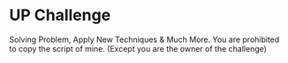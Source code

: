 # UP Challenge

Solving Problem, Apply New Techniques & Much More.
You are prohibited to copy the script of mine. (Except you are the owner of the challenge)
